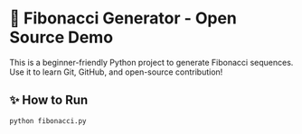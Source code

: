 # 🐍 Fibonacci Generator - Open Source Demo

This is a beginner-friendly Python project to generate Fibonacci sequences.  
Use it to learn Git, GitHub, and open-source contribution!

## ✨ How to Run
```bash
python fibonacci.py
